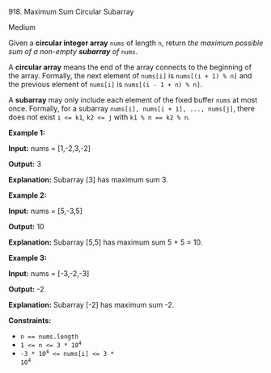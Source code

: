 918\. Maximum Sum Circular Subarray

Medium

Given a **circular integer array** `nums` of length `n`, return _the maximum possible sum of a non-empty **subarray** of_ `nums`.

A **circular array** means the end of the array connects to the beginning of the array. Formally, the next element of `nums[i]` is `nums[(i + 1) % n]` and the previous element of `nums[i]` is `nums[(i - 1 + n) % n]`.

A **subarray** may only include each element of the fixed buffer `nums` at most once. Formally, for a subarray `nums[i], nums[i + 1], ..., nums[j]`, there does not exist `i <= k1`, `k2 <= j` with `k1 % n == k2 % n`.

**Example 1:**

**Input:** nums = [1,-2,3,-2]

**Output:** 3

**Explanation:** Subarray [3] has maximum sum 3. 

**Example 2:**

**Input:** nums = [5,-3,5]

**Output:** 10

**Explanation:** Subarray [5,5] has maximum sum 5 + 5 = 10. 

**Example 3:**

**Input:** nums = [-3,-2,-3]

**Output:** -2

**Explanation:** Subarray [-2] has maximum sum -2. 

**Constraints:**

*   `n == nums.length`
*   <code>1 <= n <= 3 * 10<sup>4</sup></code>
*   <code>-3 * 10<sup>4</sup> <= nums[i] <= 3 * 10<sup>4</sup></code>
